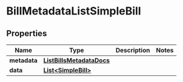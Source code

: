 

# BillMetadataListSimpleBill


## Properties

| Name | Type | Description | Notes |
|------------ | ------------- | ------------- | -------------|
|**metadata** | [**ListBillsMetadataDocs**](ListBillsMetadataDocs.md) |  |  |
|**data** | [**List&lt;SimpleBill&gt;**](SimpleBill.md) |  |  |



